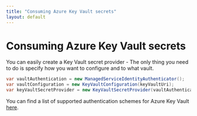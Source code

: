 ```yaml
---
title: "Consuming Azure Key Vault secrets"
layout: default
---
```


# Consuming Azure Key Vault secrets

You can easily create a Key Vault secret provider - The only thing you need to do is specify how you want to configure and to what vault.

```csharp
var vaultAuthentication = new ManagedServiceIdentityAuthenticator();
var vaultConfiguration = new KeyVaultConfiguration(keyVaultUri);
var keyVaultSecretProvider = new KeyVaultSecretProvider(vaultAuthentication, vaultConfiguration)
```

You can find a list of supported authentication schemes for Azure Key Vault [here](../auth/azure-key-vault.md).

